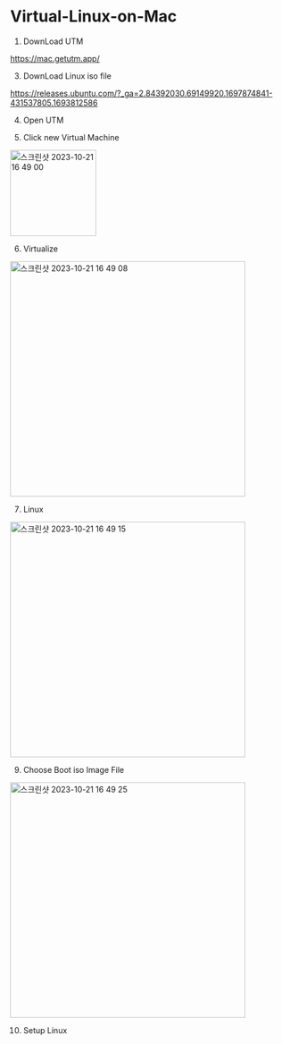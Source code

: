 # Virtual-Linux-on-Mac

1. DownLoad UTM
   
https://mac.getutm.app/

3. DownLoad Linux iso file

https://releases.ubuntu.com/?_ga=2.84392030.69149920.1697874841-431537805.1693812586

4. Open UTM

5. Click new Virtual Machine
<img width="154" alt="스크린샷 2023-10-21 16 49 00" src="https://github.com/YeeeeeHo/Virtual-Linux-on-Mac/assets/139672321/d76085b1-6789-4bbe-97f4-7ee6d7354873">

6. Virtualize
<img width="421" alt="스크린샷 2023-10-21 16 49 08" src="https://github.com/YeeeeeHo/Virtual-Linux-on-Mac/assets/139672321/09e9e185-65ae-4668-8b44-a8a2da94162b">

7. Linux
<img width="421" alt="스크린샷 2023-10-21 16 49 15" src="https://github.com/YeeeeeHo/Virtual-Linux-on-Mac/assets/139672321/0eb0a4ad-428d-4fbc-b728-fe29833d9338">


9. Choose Boot iso Image File
<img width="421" alt="스크린샷 2023-10-21 16 49 25" src="https://github.com/YeeeeeHo/Virtual-Linux-on-Mac/assets/139672321/a84fa442-c837-4081-8397-635829b35cea">


10. Setup Linux
